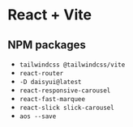 # React + Vite

## NPM packages 
- ``tailwindcss @tailwindcss/vite``
- ``react-router``
- ``-D daisyui@latest``
- ``react-responsive-carousel``
- ``react-fast-marquee``
- ``react-slick slick-carousel``
- ``aos --save``